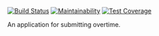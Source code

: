 [![Build Status](https://travis-ci.org/jamesenejo/overtime.svg?branch=develop)](https://travis-ci.org/jamesenejo/overtime) [![Maintainability](https://api.codeclimate.com/v1/badges/1396e31c40a8d465f1ae/maintainability)](https://codeclimate.com/github/jamesenejo/overtime/maintainability) [![Test Coverage](https://api.codeclimate.com/v1/badges/1396e31c40a8d465f1ae/test_coverage)](https://codeclimate.com/github/jamesenejo/overtime/test_coverage)

An application for submitting overtime.
